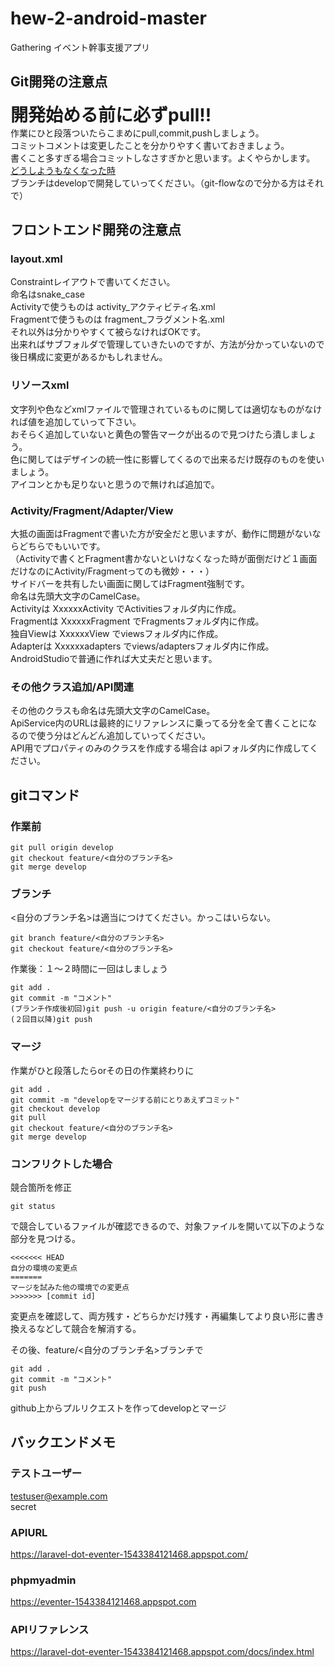 
# hew-2-android-master

Gathering イベント幹事支援アプリ

## Git開発の注意点

**<span style="font-size: 200%">開発始める前に必ずpull!!</span>**  
作業にひと段落ついたらこまめにpull,commit,pushしましょう。  
コミットコメントは変更したことを分かりやすく書いておきましょう。  
書くこと多すぎる場合コミットしなさすぎかと思います。よくやらかします。  
[どうしようもなくなった時](http://www-creators.com/archives/1097)  
ブランチはdevelopで開発していってください。（git-flowなので分かる方はそれで）

## フロントエンド開発の注意点

### layout.xml

Constraintレイアウトで書いてください。  
命名はsnake_case  
Activityで使うものは activity_アクティビティ名.xml  
Fragmentで使うものは fragment_フラグメント名.xml  
それ以外は分かりやすくて被らなければOKです。  
出来ればサブフォルダで管理していきたいのですが、方法が分かっていないので後日構成に変更があるかもしれません。  

### リソースxml

文字列や色などxmlファイルで管理されているものに関しては適切なものがなければ値を追加していって下さい。  
おそらく追加していないと黄色の警告マークが出るので見つけたら潰しましょう。  
色に関してはデザインの統一性に影響してくるので出来るだけ既存のものを使いましょう。  
アイコンとかも足りないと思うので無ければ追加で。  

### Activity/Fragment/Adapter/View

大抵の画面はFragmentで書いた方が安全だと思いますが、動作に問題がないならどちらでもいいです。  
（Activityで書くとFragment書かないといけなくなった時が面倒だけど１画面だけなのにActivity/Fragmentってのも微妙・・・）  
サイドバーを共有したい画面に関してはFragment強制です。  
命名は先頭大文字のCamelCase。  
Activityは XxxxxxActivity でActivitiesフォルダ内に作成。  
Fragmentは XxxxxxFragment でFragmentsフォルダ内に作成。  
独自Viewは XxxxxxView でviewsフォルダ内に作成。  
Adapterは Xxxxxxadapters でviews/adaptersフォルダ内に作成。  
AndroidStudioで普通に作れば大丈夫だと思います。  

### その他クラス追加/API関連

その他のクラスも命名は先頭大文字のCamelCase。  
ApiService内のURLは最終的にリファレンスに乗ってる分を全て書くことになるので使う分はどんどん追加していってください。  
API用でプロパティのみのクラスを作成する場合は apiフォルダ内に作成してください。  

## gitコマンド

### 作業前

```shell
git pull origin develop
git checkout feature/<自分のブランチ名>
git merge develop
```

### ブランチ

<自分のブランチ名>は適当につけてください。かっこはいらない。  

```shell
git branch feature/<自分のブランチ名>
git checkout feature/<自分のブランチ名>
```  
  
作業後：１〜２時間に一回はしましょう  

```shell
git add .
git commit -m "コメント"
(ブランチ作成後初回)git push -u origin feature/<自分のブランチ名>
(２回目以降)git push
```
  
### マージ

作業がひと段落したらorその日の作業終わりに  

```shell
git add .
git commit -m "developをマージする前にとりあえずコミット"
git checkout develop
git pull
git checkout feature/<自分のブランチ名>
git merge develop
```

### コンフリクトした場合

競合箇所を修正  

```shell
git status
```

で競合しているファイルが確認できるので、対象ファイルを開いて以下のような部分を見つける。

```
<<<<<<< HEAD
自分の環境の変更点
=======
マージを試みた他の環境での変更点
>>>>>>> [commit id]
```

変更点を確認して、両方残す・どちらかだけ残す・再編集してより良い形に書き換えるなどして競合を解消する。  
  
その後、feature/<自分のブランチ名>ブランチで  

```shell
git add .
git commit -m "コメント"
git push
```

github上からプルリクエストを作ってdevelopとマージ  

## バックエンドメモ

### テストユーザー

testuser@example.com  
secret  

### APIURL

<https://laravel-dot-eventer-1543384121468.appspot.com/>

### phpmyadmin

<https://eventer-1543384121468.appspot.com>

### APIリファレンス

<https://laravel-dot-eventer-1543384121468.appspot.com/docs/index.html>
